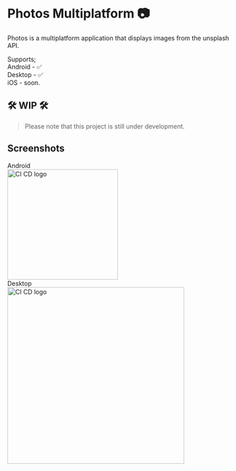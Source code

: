 # Photos Multiplatform :camera:

Photos is a multiplatform application that displays images from the unsplash API.

Supports;\
Android - ✅\
Desktop - ✅\
iOS - soon.

## 🛠️ WIP 🛠️
> Please note that this project is still under development.

## Screenshots

Android\
<img src="https://github.com/user-attachments/assets/fef2ec84-2d85-4ad0-b00f-031bf7908d79" alt="CI CD logo" width="250">\
Desktop\
<img src="https://github.com/user-attachments/assets/58fa1cca-e27d-41d7-b89c-7776ba301a26" alt="CI CD logo"  width="400">
